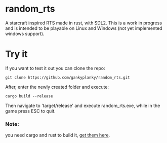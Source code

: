 # random_rts
A starcraft inspired RTS made in rust, with SDL2. This is a work in progress and is intended to be playable on Linux and Windows (not yet implemented windows support).

# Try it
If you want to test it out you can clone the repo:
```
git clone https://github.com/gankyplanky/random_rts.git
```
After, enter the newly created folder and execute:
```
cargo build --release
```
Then navigate to 'target/release' and execute random_rts.exe, while in the game press ESC to quit.
### Note:
you need cargo and rust to build it, [get them here](https://www.rust-lang.org/tools/install).

